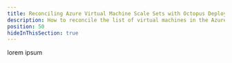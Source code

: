 ```yaml
---
title: Reconciling Azure Virtual Machine Scale Sets with Octopus Deploy
description: How to reconcile the list of virtual machines in the Azure Virtual Machine Scale Set with Octopus Deploy.
position: 50
hideInThisSection: true
---
```


lorem ipsum

